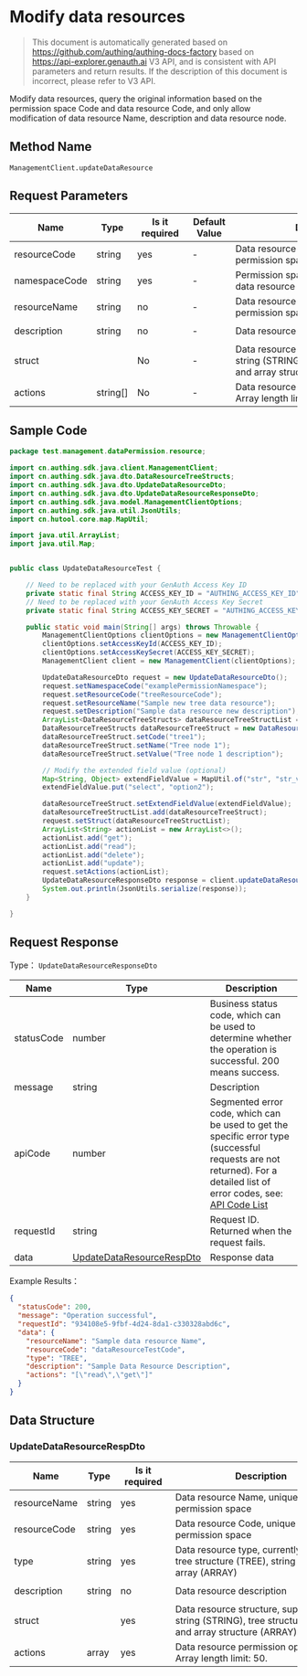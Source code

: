 # Modify data resources

<!--
Warning⚠️:
Do not modify this document directly,
https://github.com/Authing/authing-docs-factory
Use this project to generate
-->

<LastUpdated />

> This document is automatically generated based on https://github.com/authing/authing-docs-factory based on https://api-explorer.genauth.ai V3 API, and is consistent with API parameters and return results. If the description of this document is incorrect, please refer to V3 API.

Modify data resources, query the original information based on the permission space Code and data resource Code, and only allow modification of data resource Name, description and data resource node.

## Method Name

`ManagementClient.updateDataResource`

## Request Parameters

| Name          | Type             | <div style="width:80px">Is it required</div> | <div style="width:60px">Default Value</div> | <div style="width:300px">Description</div>                                                            | <div style="width:200px">Example Value</div> |
| ------------- | ---------------- | -------------------------------------------- | ------------------------------------------- | ----------------------------------------------------------------------------------------------------- | -------------------------------------------- |
| resourceCode  | string           | yes                                          | -                                           | Data resource Code, unique in the permission space                                                    | `dataResourceTestCode`                       |
| namespaceCode | string           | yes                                          | -                                           | Permission space Code to which the data resource belongs                                              | `examplePermissionNamespace`                 |
| resourceName  | string           | no                                           | -                                           | Data resource Name, unique in the permission space                                                    | `Sample data resource Name`                  |
| description   | string           | no                                           | -                                           | Data resource description                                                                             | `Sample Data Resource Description`           |
| struct        | <a href="#"></a> | No                                           | -                                           | Data resource structure, supports string (STRING), tree structure (TREE) and array structure (ARRAY). |                                              |
| actions       | string[]         | No                                           | -                                           | Data resource permission operation list Array length limit: 50.                                       | `["read","get"]`                             |

## Sample Code

```java
package test.management.dataPermission.resource;

import cn.authing.sdk.java.client.ManagementClient;
import cn.authing.sdk.java.dto.DataResourceTreeStructs;
import cn.authing.sdk.java.dto.UpdateDataResourceDto;
import cn.authing.sdk.java.dto.UpdateDataResourceResponseDto;
import cn.authing.sdk.java.model.ManagementClientOptions;
import cn.authing.sdk.java.util.JsonUtils;
import cn.hutool.core.map.MapUtil;

import java.util.ArrayList;
import java.util.Map;


public class UpdateDataResourceTest {

    // Need to be replaced with your GenAuth Access Key ID
    private static final String ACCESS_KEY_ID = "AUTHING_ACCESS_KEY_ID";
    // Need to be replaced with your GenAuth Access Key Secret
    private static final String ACCESS_KEY_SECRET = "AUTHING_ACCESS_KEY_SECRET";

    public static void main(String[] args) throws Throwable {
        ManagementClientOptions clientOptions = new ManagementClientOptions();
        clientOptions.setAccessKeyId(ACCESS_KEY_ID);
        clientOptions.setAccessKeySecret(ACCESS_KEY_SECRET);
        ManagementClient client = new ManagementClient(clientOptions);

        UpdateDataResourceDto request = new UpdateDataResourceDto();
        request.setNamespaceCode("examplePermissionNamespace");
        request.setResourceCode("treeResourceCode");
        request.setResourceName("Sample new tree data resource");
        request.setDescription("Sample data resource new description");
        ArrayList<DataResourceTreeStructs> dataResourceTreeStructList = new ArrayList<>();
        DataResourceTreeStructs dataResourceTreeStruct = new DataResourceTreeStructs();
        dataResourceTreeStruct.setCode("tree1");
        dataResourceTreeStruct.setName("Tree node 1");
        dataResourceTreeStruct.setValue("Tree node 1 description");

        // Modify the extended field value (optional)
        Map<String, Object> extendFieldValue = MapUtil.of("str", "str_valu3");
        extendFieldValue.put("select", "option2");

        dataResourceTreeStruct.setExtendFieldValue(extendFieldValue);
        dataResourceTreeStructList.add(dataResourceTreeStruct);
        request.setStruct(dataResourceTreeStructList);
        ArrayList<String> actionList = new ArrayList<>();
        actionList.add("get");
        actionList.add("read");
        actionList.add("delete");
        actionList.add("update");
        request.setActions(actionList);
        UpdateDataResourceResponseDto response = client.updateDataResource(request);
        System.out.println(JsonUtils.serialize(response));
    }

}
```

## Request Response

Type： `UpdateDataResourceResponseDto`

| Name       | Type                                                               | Description                                                                                                                                                                                                                                                                                                                                    |
| ---------- | ------------------------------------------------------------------ | ---------------------------------------------------------------------------------------------------------------------------------------------------------------------------------------------------------------------------------------------------------------------------------------------------------------------------------------------- |
| statusCode | number                                                             | Business status code, which can be used to determine whether the operation is successful. 200 means success.                                                                                                                                                                                                                                   |
| message    | string                                                             | Description                                                                                                                                                                                                                                                                                                                                    |
| apiCode    | number                                                             | Segmented error code, which can be used to get the specific error type (successful requests are not returned). For a detailed list of error codes, see: [API Code List](https://api-explorer.genauth.ai/?tag=group/%E5%BC%80%E5%8F%91%E5%87%86%E5%A4%87#tag/%E5%BC%80%E5%8F%91%E5%87%86%E5%A4%87/%E9%94%99%E8%AF%AF%E5%A4%84%E7%90%86/apiCode) |
| requestId  | string                                                             | Request ID. Returned when the request fails.                                                                                                                                                                                                                                                                                                   |
| data       | <a href="#UpdateDataResourceRespDto">UpdateDataResourceRespDto</a> | Response data                                                                                                                                                                                                                                                                                                                                  |

Example Results：

```json
{
  "statusCode": 200,
  "message": "Operation successful",
  "requestId": "934108e5-9fbf-4d24-8da1-c330328abd6c",
  "data": {
    "resourceName": "Sample data resource Name",
    "resourceCode": "dataResourceTestCode",
    "type": "TREE",
    "description": "Sample Data Resource Description",
    "actions": "[\"read\",\"get\"]"
  }
}
```

## Data Structure

### <a id="UpdateDataResourceRespDto"></a> UpdateDataResourceRespDto

| Name         | Type   | <div style="width:80px">Is it required</div> | <div style="width:300px">Description</div>                                                            | <div style="width:200px">Example Value</div> |
| ------------ | ------ | -------------------------------------------- | ----------------------------------------------------------------------------------------------------- | -------------------------------------------- |
| resourceName | string | yes                                          | Data resource Name, unique in the permission space                                                    | `Sample data resource Name`                  |
| resourceCode | string | yes                                          | Data resource Code, unique in the permission space                                                    | `dataResourceTestCode`                       |
| type         | string | yes                                          | Data resource type, currently supports tree structure (TREE), string (STRING), array (ARRAY)          | TREE                                         |
| description  | string | no                                           | Data resource description                                                                             | `Sample Data Resource Description`           |
| struct       |        | yes                                          | Data resource structure, supports string (STRING), tree structure (TREE) and array structure (ARRAY). |                                              |
| actions      | array  | yes                                          | Data resource permission operation list Array length limit: 50.                                       | `["read","get"]`                             |
